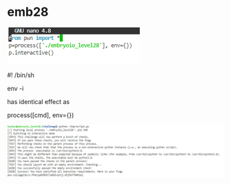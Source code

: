 # emb28

![](<../../.gitbook/assets/image (227).png>)

\#! /bin/sh&#x20;

env -i

has identical effect as

process(\[cmd], env={})

![](<../../.gitbook/assets/image (74).png>)
